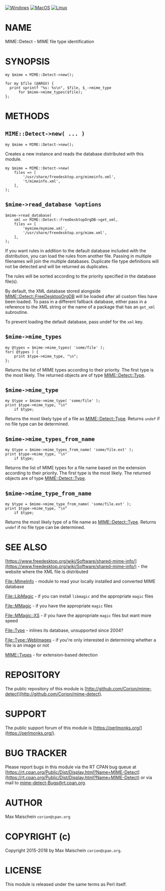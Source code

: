 
[![Windows](https://github.com/Corion/MIME-Detect/workflows/windows/badge.svg)](https://github.com/Corion/MIME-Detect/actions?query=workflow%3Awindows)
[![MacOS](https://github.com/Corion/MIME-Detect/workflows/macos/badge.svg)](https://github.com/Corion/MIME-Detect/actions?query=workflow%3Amacos)
[![Linux](https://github.com/Corion/MIME-Detect/workflows/linux/badge.svg)](https://github.com/Corion/MIME-Detect/actions?query=workflow%3Alinux)

# NAME

MIME::Detect - MIME file type identification

# SYNOPSIS

    my $mime = MIME::Detect->new();

    for my $file (@ARGV) {
      print sprintf "%s: %s\n", $file, $_->mime_type
          for $mime->mime_types($file);
    };

# METHODS

## `MIME::Detect->new( ... )`

    my $mime = MIME::Detect->new();

Creates a new instance and reads the database distributed with this module.

    my $mime = MIME::Detect->new(
        files => [
            '/usr/share/freedesktop.org/mimeinfo.xml',
            't/mimeinfo.xml',
        ],
    );

## `$mime->read_database %options`

    $mime->read_database(
        xml => MIME::Detect::FreeDesktopOrgDB->get_xml,
        files => [
            'mymime/mymime.xml',
            '/usr/share/freedesktop.org/mime.xml',
        ],
    );

If you want rules in addition to the default
database included with the distribution, you can load the rules from another file.
Passing in multiple filenames will join the multiple
databases. Duplicate file type definitions will not be detected
and will be returned as duplicates.

The rules will be sorted according to the priority specified in the database
file(s).

By default, the XML database stored alongside
[MIME::Detect::FreeDesktopOrgDB](https://metacpan.org/pod/MIME%3A%3ADetect%3A%3AFreeDesktopOrgDB)
will be loaded after all custom files have been loaded.
To pass in a different fallback database, either pass in a reference
to the XML string or the name of a package that has an `get_xml` subroutine.

To prevent loading the default database, pass undef
for the `xml` key.

## `$mime->mime_types`

    my @types = $mime->mime_types( 'some/file' );
    for( @types ) {
        print $type->mime_type, "\n";
    };

Returns the list of MIME types according to their priority.
The first type is the most likely. The returned objects
are of type [MIME::Detect::Type](https://metacpan.org/pod/MIME%3A%3ADetect%3A%3AType).

## `$mime->mime_type`

    my $type = $mime->mime_type( 'some/file' );
    print $type->mime_type, "\n"
        if $type;

Returns the most likely type of a file as [MIME::Detect::Type](https://metacpan.org/pod/MIME%3A%3ADetect%3A%3AType). Returns
`undef` if no file type can be determined.

## `$mime->mime_types_from_name`

    my $type = $mime->mime_types_from_name( 'some/file.ext' );
    print $type->mime_type, "\n"
        if $type;

Returns the list of MIME types for a file name based on the extension
according to their priority.
The first type is the most likely. The returned objects
are of type [MIME::Detect::Type](https://metacpan.org/pod/MIME%3A%3ADetect%3A%3AType).

## `$mime->mime_type_from_name`

    my $type = $mime->mime_type_from_name( 'some/file.ext' );
    print $type->mime_type, "\n"
        if $type;

Returns the most likely type of a file name as [MIME::Detect::Type](https://metacpan.org/pod/MIME%3A%3ADetect%3A%3AType). Returns
`undef` if no file type can be determined.

# SEE ALSO

[https://www.freedesktop.org/wiki/Software/shared-mime-info/](https://www.freedesktop.org/wiki/Software/shared-mime-info/) - the website
where the XML file is distributed

[File::MimeInfo](https://metacpan.org/pod/File%3A%3AMimeInfo) - module to read your locally installed and converted MIME database

[File::LibMagic](https://metacpan.org/pod/File%3A%3ALibMagic) - if you can install `libmagic` and the appropriate `magic` files

[File::MMagic](https://metacpan.org/pod/File%3A%3AMMagic) - if you have the appropriate `magic` files

[File::MMagic::XS](https://metacpan.org/pod/File%3A%3AMMagic%3A%3AXS) - if you have the appropriate `magic` files but want more speed

[File::Type](https://metacpan.org/pod/File%3A%3AType) - inlines its database, unsupported since 2004?

[File::Type::WebImages](https://metacpan.org/pod/File%3A%3AType%3A%3AWebImages) - if you're only interested in determining whether
a file is an image or not

[MIME::Types](https://metacpan.org/pod/MIME%3A%3ATypes) - for extension-based detection

# REPOSITORY

The public repository of this module is
[http://github.com/Corion/mime-detect](http://github.com/Corion/mime-detect).

# SUPPORT

The public support forum of this module is
[https://perlmonks.org/](https://perlmonks.org/).

# BUG TRACKER

Please report bugs in this module via the RT CPAN bug queue at
[https://rt.cpan.org/Public/Dist/Display.html?Name=MIME-Detect](https://rt.cpan.org/Public/Dist/Display.html?Name=MIME-Detect)
or via mail to [mime-detect-Bugs@rt.cpan.org](https://metacpan.org/pod/mime-detect-Bugs%40rt.cpan.org).

# AUTHOR

Max Maischein `corion@cpan.org`

# COPYRIGHT (c)

Copyright 2015-2018 by Max Maischein `corion@cpan.org`.

# LICENSE

This module is released under the same terms as Perl itself.
